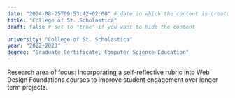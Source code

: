 ```yaml
---
date: "2024-08-25T09:53:42+02:00" # date in which the content is created - defaults to "today"
title: "College of St. Scholastica"
draft: false # set to "true" if you want to hide the content

university: "College of St. Scholastica"
year: "2022-2023"
degree: "Graduate Certificate, Computer Science Education"
---
```


Research area of focus: Incorporating a self-reflective rubric into Web Design
Foundations courses to improve student engagement over longer term projects.
